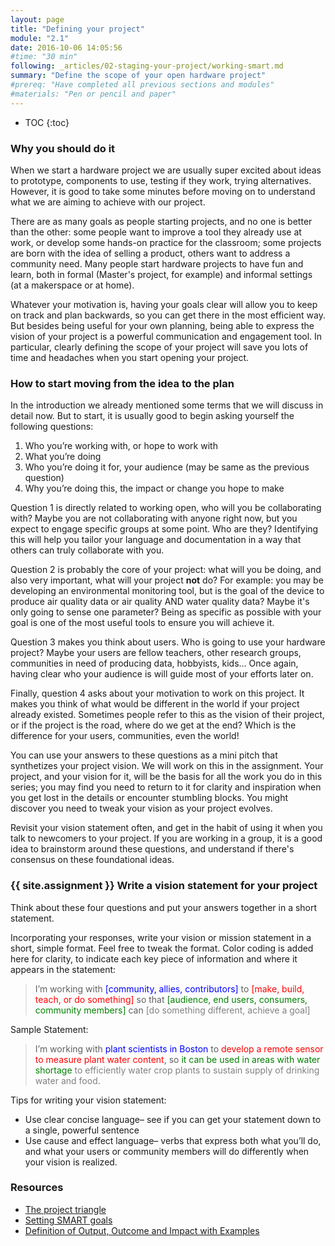 ```yaml
---
layout: page
title: "Defining your project"
module: "2.1"
date: 2016-10-06 14:05:56
#time: "30 min"
following: _articles/02-staging-your-project/working-smart.md
summary: "Define the scope of your open hardware project"
#prereq: "Have completed all previous sections and modules"
#materials: "Pen or pencil and paper"
---
```


* TOC
{:toc}

### Why you should do it

When we start a hardware project we are usually super excited about ideas to prototype, components to use, testing if they work, trying alternatives. However, it is good to take some minutes before moving on to understand what we are aiming to achieve with our project.

There are as many goals as people starting projects, and no one is better than the other: some people want to improve a tool they already use at work, or develop some hands-on practice for the classroom; some projects are born with the idea of selling a product, others want to address a community need. Many people start hardware projects to have fun and learn, both in formal (Master's project, for example) and informal settings (at a makerspace or at home).  

Whatever your motivation is, having your goals clear will allow you to keep on track and plan backwards, so you can get there in the most efficient way. But besides being useful for your own planning, being able to express the vision of your project is a powerful communication and engagement tool. In particular, clearly defining the scope of your project will save you lots of time and headaches when you start opening your project.

### How to start moving from the idea to the plan

In the introduction we already mentioned some terms that we will discuss in detail now. But to start, it is usually good to begin asking yourself the following questions:

1. Who you’re working with, or hope to work with
2. What you’re doing
3. Who you’re doing it for, your audience (may be same as the previous question)
4. Why you’re doing this, the impact or change you hope to make

Question 1 is directly related to working open, who will you be collaborating with? Maybe you are not collaborating with anyone right now, but you expect to engage specific groups at some point. Who are they? Identifying this will help you tailor your language and documentation in a way that others can truly collaborate with you.

Question 2 is probably the core of your project: what will you be doing, and also very important, what will your project **not** do? For example: you may be developing an environmental monitoring tool, but is the goal of the device to produce air quality data or air quality AND water quality data? Maybe it's only going to sense one parameter? Being as specific as possible with your goal is one of the most useful tools to ensure you will achieve it.

Question 3 makes you think about users. Who is going to use your hardware project? Maybe your users are fellow teachers, other research groups, communities in need of producing data, hobbyists, kids... Once again, having clear who your audience is will guide most of your efforts later on.

Finally, question 4 asks about your motivation to work on this project. It makes you think of what would be different in the world if your project already existed. Sometimes people refer to this as the vision of their project, or if the project is the road, where do we get at the end? Which is the difference for your users, communities, even the world!

You can use your answers to these questions as a mini pitch that synthetizes your project vision. We will work on this in the assignment. Your project, and your vision for it, will be the basis for all the work you do in this series; you may find you need to return to it for clarity and inspiration when you get lost in the details or encounter stumbling blocks. You might discover you need to tweak your vision as your project evolves.

Revisit your vision statement often, and get in the habit of using it when you talk to newcomers to your project. If you are working in a group, it is a good idea to brainstorm around these questions, and understand if there's consensus on these foundational ideas.


### {{ site.assignment }} Write a vision statement for your project

Think about these four questions and put your answers together in a short statement.

Incorporating your responses, write your vision or mission statement in a short, simple format. Feel free to tweak the format. Color coding is added here for clarity, to indicate each key piece of information and where it appears in the statement:

> I’m working with <span style="color:blue">[community, allies, contributors]</span> to <span style="color:red">[make, build, teach, or do something]</span> so that <span style="color:green">[audience, end users, consumers, community members]</span> can <span style="color:grey">[do something different, achieve a goal]</span>

Sample Statement:

> I’m working with <span style="color:blue">plant scientists in Boston</span> to <span style="color:red">develop a remote sensor to measure plant water content</span>, so <span style="color:green">it can be used in areas with water shortage</span> <span style="color:grey">to efficiently water crop plants to sustain supply of drinking water and food</span>.

Tips for writing your vision statement:

- Use clear concise language– see if you can get your statement down to a single, powerful sentence
- Use cause and effect language– verbs that express both what you’ll do, and what your users or community members will do differently when your vision is realized.

### Resources
* [The project triangle](https://www.youtube.com/watch?v=YOkOPN7EcuQ&t=1s)
* [Setting SMART goals](https://www.mindtools.com/pages/article/smart-goals.htm)
* [Definition of Output, Outcome and Impact with Examples](https://analyticsinaction.co/definition-output-outcome-impact-with-examples)
